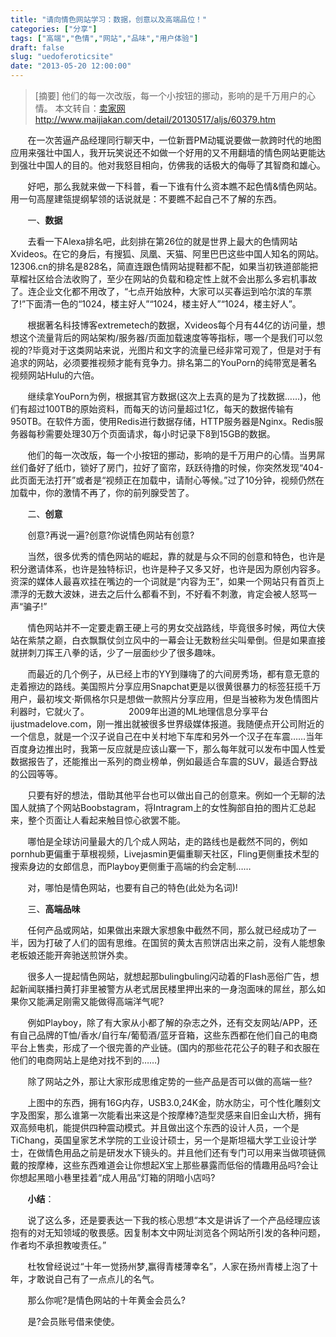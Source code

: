 ```yaml
---
title: "请向情色网站学习：数据，创意以及高端品位！"
categories: ["分享"]
tags: ["高端","色情","网站","品味","用户体验"]
draft: false
slug: "uedoferoticsite"
date: "2013-05-20 12:00:00"
---
```


<blockquote>[摘要] 他们的每一次改版，每一个小按钮的挪动，影响的是千万用户的心情。
本文转自：<a href="http://www.maijiakan.com" target="_blank">卖家网</a> <a href="http://www.maijiakan.com/detail/20130517/aljs/60379.htm" target="_blank">http://www.maijiakan.com/detail/20130517/aljs/60379.htm</a></blockquote>

&nbsp;&nbsp;&nbsp;&nbsp;&nbsp;&nbsp;&nbsp;在一次苦逼产品经理同行聊天中，一位新晋PM动辄说要做一款跨时代的地图应用来强壮中国人，我开玩笑说还不如做一个好用的又不用翻墙的情色网站更能达到强壮中国人的目的。他对我怒目相向，仿佛我的话极大的侮辱了其智商和雄心。

&nbsp;&nbsp;&nbsp;&nbsp;&nbsp;&nbsp;&nbsp;好吧，那么我就来做一下科普，看一下谁有什么资本瞧不起色情&情色网站。用一句高屋建瓴提纲挈领的话说就是：不要瞧不起自己不了解的东西。

&nbsp;&nbsp;&nbsp;&nbsp;&nbsp;&nbsp;&nbsp;一、<strong>数据</strong>

&nbsp;&nbsp;&nbsp;&nbsp;&nbsp;&nbsp;&nbsp;去看一下Alexa排名吧，此刻排在第26位的就是世界上最大的色情网站Xvideos。在它的身后，有搜狐、凤凰、天猫、阿里巴巴这些中国人知名的网站。12306.cn的排名是828名，简直连跟色情网站提鞋都不配，如果当初铁道部能把草榴社区给合法收购了，至少在网站的负载和稳定性上就不会出那么多宕机事故了。连企业文化都不用改了，“七点开始放种，大家可以买春运到哈尔滨的车票了!”下面清一色的“1024，楼主好人”“1024，楼主好人”“1024，楼主好人”。

&nbsp;&nbsp;&nbsp;&nbsp;&nbsp;&nbsp;&nbsp;根据著名科技博客extremetech的数据，Xvideos每个月有44亿的访问量，想想这个流量背后的网站架构/服务器/页面加载速度等等指标，哪一个是我们可以忽视的?毕竟对于这类网站来说，光图片和文字的流量已经非常可观了，但是对于有追求的网站，必须要推视频才能有竞争力。排名第二的YouPorn的纯带宽是著名视频网站Hulu的六倍。

&nbsp;&nbsp;&nbsp;&nbsp;&nbsp;&nbsp;&nbsp;继续拿YouPorn为例，根据其官方数据(这次上去真的是为了找数据……)，他们有超过100TB的原始资料，而每天的访问量超过1亿，每天的数据传输有950TB。在软件方面，使用Redis进行数据存储，HTTP服务器是Nginx。Redis服务器每秒需要处理30万个页面请求，每小时记录下8到15GB的数据。

&nbsp;&nbsp;&nbsp;&nbsp;&nbsp;&nbsp;&nbsp;他们的每一次改版，每一个小按钮的挪动，影响的是千万用户的心情。当男屌丝们备好了纸巾，锁好了房门，拉好了窗帘，跃跃待撸的时候，你突然发现“404-此页面无法打开”或者是“视频正在加载中，请耐心等候。”过了10分钟，视频仍然在加载中，你的激情不再了，你的前列腺受苦了。<!--more-->

&nbsp;&nbsp;&nbsp;&nbsp;&nbsp;&nbsp;&nbsp;二、<strong>创意</strong>

&nbsp;&nbsp;&nbsp;&nbsp;&nbsp;&nbsp;&nbsp;创意?再说一遍?创意?你说情色网站有创意?

&nbsp;&nbsp;&nbsp;&nbsp;&nbsp;&nbsp;&nbsp;当然，很多优秀的情色网站的崛起，靠的就是与众不同的创意和特色，也许是积分邀请体系，也许是独特标识，也许是种子又多又好，也许是因为原创内容多。资深的媒体人最喜欢挂在嘴边的一个词就是“内容为王”，如果一个网站只有首页上漂浮的无数大波妹，进去之后什么都看不到，不好看不刺激，肯定会被人怒骂一声“骗子!”

&nbsp;&nbsp;&nbsp;&nbsp;&nbsp;&nbsp;&nbsp;情色网站并不一定要走霸王硬上弓的男女交战路线，毕竟很多时候，两位大侠站在紫禁之巅，白衣飘飘仗剑立风中的一幕会让无数粉丝尖叫晕倒。但是如果直接就拼刺刀挥王八拳的话，少了一层面纱少了很多趣味。

&nbsp;&nbsp;&nbsp;&nbsp;&nbsp;&nbsp;&nbsp;而最近的几个例子，从已经上市的YY到赚嗨了的六间房秀场，都有意无意的走着擦边的路线。美国照片分享应用Snapchat更是以很黄很暴力的标签狂揽千万用户，最初埃文·斯佩格尔只是想做一款照片分享应用，但是当被称为发色情图片利器时，它就火了。
&nbsp;&nbsp;&nbsp;&nbsp;&nbsp;&nbsp;&nbsp;
&nbsp;&nbsp;&nbsp;&nbsp;&nbsp;&nbsp;&nbsp;2009年出道的ML地理信息分享平台ijustmadelove.com，刚一推出就被很多世界级媒体报道。我随便点开公司附近的一个信息，就是一个汉子说自己在中关村地下车库和另外一个汉子在车震……当年百度身边推出时，我第一反应就是应该山寨一下，那么每年就可以发布中国人性爱数据报告了，还能推出一系列的商业榜单，例如最适合车震的SUV，最适合野战的公园等等。

&nbsp;&nbsp;&nbsp;&nbsp;&nbsp;&nbsp;&nbsp;只要有好的想法，借助其他平台也可以做出自己的创意来。例如一个无聊的法国人就搞了个网站Boobstagram，将Intragram上的女性胸部自拍的图片汇总起来，整个页面让人看起来触目惊心欲罢不能。

&nbsp;&nbsp;&nbsp;&nbsp;&nbsp;&nbsp;&nbsp;哪怕是全球访问量最大的几个成人网站，走的路线也是截然不同的，例如pornhub更偏重于草根视频，Livejasmin更偏重聊天社区，Fling更侧重技术型的搜索身边的女郎信息，而Playboy更侧重于高端的约会定制……

&nbsp;&nbsp;&nbsp;&nbsp;&nbsp;&nbsp;&nbsp;对，哪怕是情色网站，也要有自己的特色(此处为名词)!

&nbsp;&nbsp;&nbsp;&nbsp;&nbsp;&nbsp;&nbsp;三、<strong>高端品味</strong>

&nbsp;&nbsp;&nbsp;&nbsp;&nbsp;&nbsp;&nbsp;任何产品或网站，如果做出来跟大家想象中截然不同，那么就已经成功了一半，因为打破了人们的固有思维。在国贸的黄太吉煎饼店出来之前，没有人能想象老板娘还能开奔驰送煎饼外卖。

&nbsp;&nbsp;&nbsp;&nbsp;&nbsp;&nbsp;&nbsp;很多人一提起情色网站，就想起那bulingbuling闪动着的Flash恶俗广告，想起新闻联播扫黄打非里被警方从老式居民楼里押出来的一身泡面味的屌丝，那么如果你又能满足刚需又能做得高端洋气呢?

&nbsp;&nbsp;&nbsp;&nbsp;&nbsp;&nbsp;&nbsp;例如Playboy，除了有大家从小都了解的杂志之外，还有交友网站/APP，还有自己品牌的T恤/香水/自行车/葡萄酒/蓝牙音箱，这些东西都在他们自己的电商平台上售卖，形成了一个很完善的产业链。(国内的那些花花公子的鞋子和衣服在他们的电商网站上是绝对找不到的……)

&nbsp;&nbsp;&nbsp;&nbsp;&nbsp;&nbsp;&nbsp;除了网站之外，那让大家形成思维定势的一些产品是否可以做的高端一些?

&nbsp;&nbsp;&nbsp;&nbsp;&nbsp;&nbsp;&nbsp;上图中的东西，拥有16G内存，USB3.0,24K金，防水防尘，可个性化雕刻文字及图案，那么谁第一次能看出来这是个按摩棒?造型灵感来自旧金山大桥，拥有双高频电机，能提供四种震动模式。并且做出这个东西的设计人员，一个是TiChang，英国皇家艺术学院的工业设计硕士，另一个是斯坦福大学工业设计学士，在做情色用品之前是研发水下镜头的。并且他们还有专门可以用来当做项链佩戴的按摩棒，这些东西难道会让你想起X宝上那些暴露而低俗的情趣用品吗?会让你想起黑暗小巷里挂着“成人用品”灯箱的阴暗小店吗?

&nbsp;&nbsp;&nbsp;&nbsp;&nbsp;&nbsp;&nbsp;<strong>小结</strong>：

&nbsp;&nbsp;&nbsp;&nbsp;&nbsp;&nbsp;&nbsp;说了这么多，还是要表达一下我的核心思想“本文是讲诉了一个产品经理应该抱有的对无知领域的敬畏感。因复制本文中网址浏览各个网站所引发的各种问题，作者均不承担教唆责任。”

&nbsp;&nbsp;&nbsp;&nbsp;&nbsp;&nbsp;&nbsp;杜牧曾经说过“十年一觉扬州梦,赢得青楼薄幸名”，人家在扬州青楼上泡了十年，才敢说自己有了一点点儿的名气。

&nbsp;&nbsp;&nbsp;&nbsp;&nbsp;&nbsp;&nbsp;那么你呢?是情色网站的十年黄金会员么?

&nbsp;&nbsp;&nbsp;&nbsp;&nbsp;&nbsp;&nbsp;是?会员账号借来使使。
